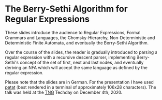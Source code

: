 # The Berry-Sethi Algorithm for Regular Expressions

These slides introduce the audience to Regular Expressions, Formal Grammars and
Languages, the Chomsky-Hierarchy, Non-Deterministic and Deterministic Finite
Automata, and eventually the Berry-Sethi Algorithm.
<p>

Over the course of the slides, the reader is gradually introduced to parsing a
regular expression with a recursive descent parser, implementing Berry-Sethi's
concept of the set of first, next and last nodes, and eventually deriving an NFA
which will accept the same language as defined by the regular expression.
<p>

Please note that the slides are in German. For the presentation I have used
[patat](https://github.com/jaspervdj/patat) (best rendered in a terminal of
approximately 106x28 characters). The talk was held at the
[TNG](https://www.tngtech.com) Techday on December 4th, 2020.

